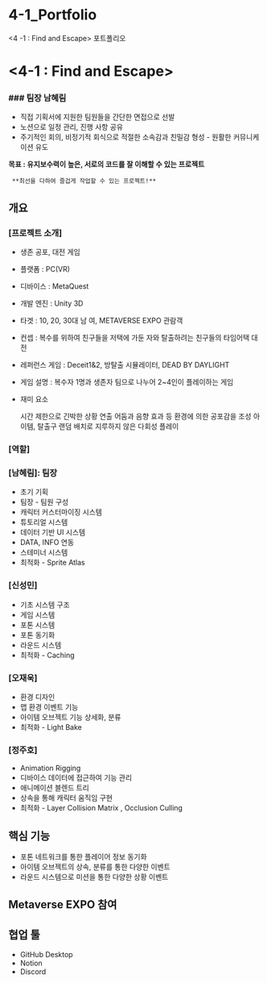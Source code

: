 # 4-1_Portfolio
&lt;4 -1 : Find and Escape> 포트폴리오


# <4-1 : Find and Escape>

### ### 팀장 남혜림

- 직접 기획서에 지원한 팀원들을 간단한 면접으로 선발
- 노션으로 일정 관리, 진행 사항 공유
- 주기적인 회의, 비정기적 회식으로 적절한 소속감과 친밀감 형성 - 원활한 커뮤니케이션 유도

**목표 : 유지보수력이 높은, 서로의 코드를 잘 이해할 수 있는 프로젝트**

     **최선을 다하여 즐겁게 작업할 수 있는 프로젝트!**


## 개요 
### [프로젝트 소개]

- 생존 공포, 대전 게임
- 플랫폼 : PC(VR)
- 디바이스 : MetaQuest
- 개발 엔진 : Unity 3D
- 타겟 : 10, 20, 30대 남 여, METAVERSE EXPO 관람객
- 컨셉 : 복수를 위하여 친구들을 저택에 가둔 자와 탈출하려는 친구들의 타임어택 대전
- 레퍼런스 게임 :  Deceit1&2, 방탈출 시뮬레이터, DEAD BY DAYLIGHT
- 게임 설명 : 복수자 1명과 생존자 팀으로 나누어 2~4인이 플레이하는 게임
- 재미 요소
    
    시간 제한으로 긴박한 상황 연출
    어둠과 음향 효과 등 환경에 의한 공포감을 조성
    아이템, 탈출구 랜덤 배치로 지루하지 않은 다회성 플레이
    

### **[역할]**

### [남혜림]: 팀장
* 초기 기획
* 팀장 - 팀원 구성
* 캐릭터 커스터마이징 시스템
* 튜토리얼 시스템
* 데이터 기반 UI 시스템
* DATA, INFO 연동
* 스테미너 시스템
* 최적화 - Sprite Atlas
  
### [신성민]
* 기초 시스템 구조
* 게임 시스템
* 포톤 시스템
* 포톤 동기화
* 라운드 시스템
* 최적화 - Caching

### [오재욱]
* 환경 디자인
* 맵 환경 이벤트 기능
* 아이템 오브젝트 기능 상세화, 분류
* 최적화 - Light Bake

### [정주호]
* Animation Rigging
* 디바이스 데이터에 접근하여 기능 관리
* 애니메이션 블렌드 트리
* 상속을 통해 캐릭터 움직임 구현
* 최적화 - Layer Collision Matrix , Occlusion Culling


## 핵심 기능 
* 포톤 네트워크를 통한 플레이어 정보 동기화
* 아이템 오브젝트의 상속, 분류를 통한 다양한 이벤트
* 라운드 시스템으로 미션을 통한 다양한 상황 이벤트

## Metaverse EXPO 참여 

## 협업 툴 
* GitHub Desktop
* Notion
* Discord
